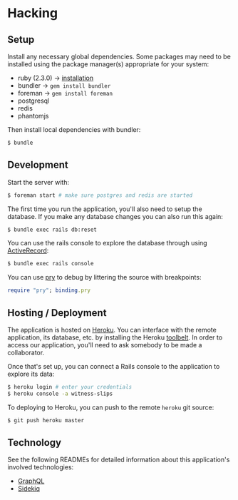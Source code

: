 # Hacking

## Setup

Install any necessary global dependencies. Some packages may need to be installed using the package manager(s) appropriate for your system:

- ruby (2.3.0) -> [installation](https://github.com/rbenv/rbenv)
- bundler -> `gem install bundler`
- foreman -> `gem install foreman`
- postgresql
- redis
- phantomjs

Then install local dependencies with bundler:
```sh
$ bundle
```

## Development

Start the server with:

```sh
$ foreman start # make sure postgres and redis are started
```

The first time you run the application, you'll also need to setup the database. If you make any database changes you can also run this again:

```sh
$ bundle exec rails db:reset
```

You can use the rails console to explore the database through using [ActiveRecord](http://guides.rubyonrails.org/active_record_querying.html):

```sh
$ bundle exec rails console  
```

You can use [pry](http://pryrepl.org/) to debug by littering the source with breakpoints:

```ruby
require "pry"; binding.pry
```

## Hosting / Deployment

The application is hosted on [Heroku](https://dashboard.heroku.com/apps/witness-slips). You can interface with the remote application, its database, etc. by installing the Heroku [toolbelt](https://devcenter.heroku.com/articles/heroku-cli#download-and-install). In order to access our application, you'll need to ask somebody to be made a collaborator.

Once that's set up, you can connect a Rails console to the application to explore its data:

```sh
$ heroku login # enter your credentials
$ heroku console -a witness-slips
```

To deploying to Heroku, you can push to the remote `heroku` git source:

```sh
$ git push heroku master
```

## Technology

See the following READMEs for detailed information about this application's involved technologies:

- [GraphQL](wiki/graphql.md)
- [Sidekiq](wiki/sidekiq.md)
